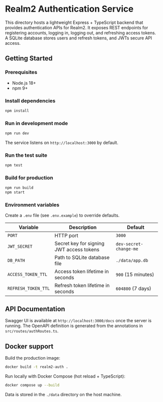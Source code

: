 # Realm2 Authentication Service

This directory hosts a lightweight Express + TypeScript backend that provides authentication APIs for Realm2. It exposes REST endpoints for registering accounts, logging in, logging out, and refreshing access tokens. A SQLite database stores users and refresh tokens, and JWTs secure API access.

## Getting Started

### Prerequisites

- Node.js 18+
- npm 9+

### Install dependencies

```bash
npm install
```

### Run in development mode

```bash
npm run dev
```

The service listens on `http://localhost:3000` by default.

### Run the test suite

```bash
npm test
```

### Build for production

```bash
npm run build
npm start
```

### Environment variables

Create a `.env` file (see `.env.example`) to override defaults.

| Variable | Description | Default |
| --- | --- | --- |
| `PORT` | HTTP port | `3000` |
| `JWT_SECRET` | Secret key for signing JWT access tokens | `dev-secret-change-me` |
| `DB_PATH` | Path to SQLite database file | `./data/app.db` |
| `ACCESS_TOKEN_TTL` | Access token lifetime in seconds | `900` (15 minutes) |
| `REFRESH_TOKEN_TTL` | Refresh token lifetime in seconds | `604800` (7 days) |

## API Documentation

Swagger UI is available at `http://localhost:3000/docs` once the server is running. The OpenAPI definition is generated from the annotations in `src/routes/authRoutes.ts`.

## Docker support

Build the production image:

```bash
docker build -t realm2-auth .
```

Run locally with Docker Compose (hot reload + TypeScript):

```bash
docker compose up --build
```

Data is stored in the `./data` directory on the host machine.
